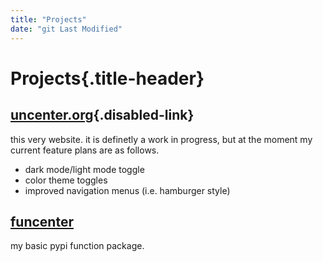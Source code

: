 ```yaml
---
title: "Projects"
date: "git Last Modified"
---
```


# Projects{.title-header}

## [uncenter.org](){.disabled-link}
this very website. it is definetly a work in progress, but at the moment my current feature plans are as follows.
- dark mode/light mode toggle
- color theme toggles
- improved navigation menus (i.e. hamburger style)

## [funcenter](/projects/funcenter)
my basic pypi function package.

